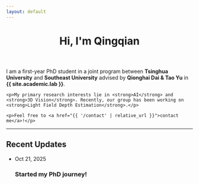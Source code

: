 ```yaml
---
layout: default
---
```


<div class="home">

  <header>
    <h1 class="page-heading">Hi, I'm Qingqian</h1>
  </header>

  <article class="post-content">
    <p>I am a first-year PhD student in a joint program between <strong>Tsinghua University</strong> and <strong>Southeast University</strong> advised by <strong>Qionghai Dai & Tao Yu</strong> in <strong>{{ site.academic.lab }}</strong>.</p>

    <p>My primary research interests lie in <strong>AI</strong> and <strong>3D Vision</strong>. Recently, our group has been working on <strong>Light Field Depth Estimation</strong>.</p>

    <p>Feel free to <a href="{{ '/contact' | relative_url }}">contact me</a>!</p>
  </article>

  <hr />

  <section>
    <h2>Recent Updates</h2>
    <ul class="post-list">
      <li>
        <span class="post-meta">Oct 21, 2025</span>
        <h3>Started my PhD journey!</h3>
      </li>
      <!-- 您可以继续添加更多动态 -->
    </ul>
  </section>

</div>
